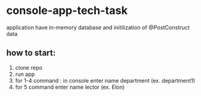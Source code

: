 # console-app-tech-task
application have in-memory database and initilization of @PostConstruct data

## how to start:
1) clone repo
2) run app
3) for 1-4 command : in console enter name department (ex. department1)
4) for 5 command enter name lector (ex. Elon)
